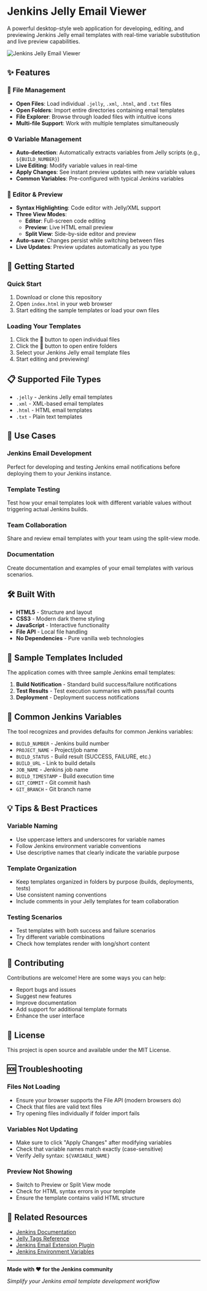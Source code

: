 # Jenkins Jelly Email Viewer

A powerful desktop-style web application for developing, editing, and previewing Jenkins Jelly email templates with real-time variable substitution and live preview capabilities.

![Jenkins Jelly Email Viewer](https://img.shields.io/badge/Jenkins-Jelly%20Email%20Viewer-blue?style=for-the-badge&logo=jenkins)

## ✨ Features

### 📁 **File Management**
- **Open Files**: Load individual `.jelly`, `.xml`, `.html`, and `.txt` files
- **Open Folders**: Import entire directories containing email templates
- **File Explorer**: Browse through loaded files with intuitive icons
- **Multi-file Support**: Work with multiple templates simultaneously

### ⚙️ **Variable Management**
- **Auto-detection**: Automatically extracts variables from Jelly scripts (e.g., `${BUILD_NUMBER}`)
- **Live Editing**: Modify variable values in real-time
- **Apply Changes**: See instant preview updates with new variable values
- **Common Variables**: Pre-configured with typical Jenkins variables

### 📝 **Editor & Preview**
- **Syntax Highlighting**: Code editor with Jelly/XML support
- **Three View Modes**:
  - **Editor**: Full-screen code editing
  - **Preview**: Live HTML email preview
  - **Split View**: Side-by-side editor and preview
- **Auto-save**: Changes persist while switching between files
- **Live Updates**: Preview updates automatically as you type

## 🚀 Getting Started

### Quick Start
1. Download or clone this repository
2. Open `index.html` in your web browser
3. Start editing the sample templates or load your own files

### Loading Your Templates
1. Click the **📄** button to open individual files
2. Click the **📁** button to open entire folders
3. Select your Jenkins Jelly email template files
4. Start editing and previewing!

## 📋 Supported File Types

- `.jelly` - Jenkins Jelly email templates
- `.xml` - XML-based email templates
- `.html` - HTML email templates
- `.txt` - Plain text templates

## 🎯 Use Cases

### **Jenkins Email Development**
Perfect for developing and testing Jenkins email notifications before deploying them to your Jenkins instance.

### **Template Testing**
Test how your email templates look with different variable values without triggering actual Jenkins builds.

### **Team Collaboration**
Share and review email templates with your team using the split-view mode.

### **Documentation**
Create documentation and examples of your email templates with various scenarios.

## 🛠️ Built With

- **HTML5** - Structure and layout
- **CSS3** - Modern dark theme styling
- **JavaScript** - Interactive functionality
- **File API** - Local file handling
- **No Dependencies** - Pure vanilla web technologies

## 📖 Sample Templates Included

The application comes with three sample Jenkins email templates:

1. **Build Notification** - Standard build success/failure notifications
2. **Test Results** - Test execution summaries with pass/fail counts
3. **Deployment** - Deployment success notifications

## 🔧 Common Jenkins Variables

The tool recognizes and provides defaults for common Jenkins variables:

- `BUILD_NUMBER` - Jenkins build number
- `PROJECT_NAME` - Project/job name
- `BUILD_STATUS` - Build result (SUCCESS, FAILURE, etc.)
- `BUILD_URL` - Link to build details
- `JOB_NAME` - Jenkins job name
- `BUILD_TIMESTAMP` - Build execution time
- `GIT_COMMIT` - Git commit hash
- `GIT_BRANCH` - Git branch name

## 💡 Tips & Best Practices

### **Variable Naming**
- Use uppercase letters and underscores for variable names
- Follow Jenkins environment variable conventions
- Use descriptive names that clearly indicate the variable purpose

### **Template Organization**
- Keep templates organized in folders by purpose (builds, deployments, tests)
- Use consistent naming conventions
- Include comments in your Jelly templates for team collaboration

### **Testing Scenarios**
- Test templates with both success and failure scenarios
- Try different variable combinations
- Check how templates render with long/short content

## 🤝 Contributing

Contributions are welcome! Here are some ways you can help:

- Report bugs and issues
- Suggest new features
- Improve documentation
- Add support for additional template formats
- Enhance the user interface

## 📝 License

This project is open source and available under the MIT License.

## 🆘 Troubleshooting

### **Files Not Loading**
- Ensure your browser supports the File API (modern browsers do)
- Check that files are valid text files
- Try opening files individually if folder import fails

### **Variables Not Updating**
- Make sure to click "Apply Changes" after modifying variables
- Check that variable names match exactly (case-sensitive)
- Verify Jelly syntax: `${VARIABLE_NAME}`

### **Preview Not Showing**
- Switch to Preview or Split View mode
- Check for HTML syntax errors in your template
- Ensure the template contains valid HTML structure

## 🔗 Related Resources

- [Jenkins Documentation](https://www.jenkins.io/doc/)
- [Jelly Tags Reference](https://commons.apache.org/proper/commons-jelly/tags.html)
- [Jenkins Email Extension Plugin](https://plugins.jenkins.io/email-ext/)
- [Jenkins Environment Variables](https://www.jenkins.io/doc/book/pipeline/jenkinsfile/#using-environment-variables)

---

**Made with ❤️ for the Jenkins community**

*Simplify your Jenkins email template development workflow*